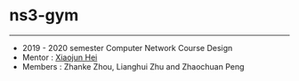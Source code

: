 # ns3-gym

---

- 2019 - 2020 semester Computer Network Course Design
- Mentor  : [Xiaojun Hei]( http://122.205.5.5:8084/~heixj/ )
- Members : Zhanke Zhou, Lianghui Zhu and Zhaochuan Peng

 